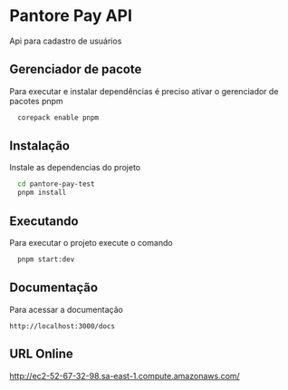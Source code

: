 
# Pantore Pay API

Api para cadastro de usuários


## Gerenciador de pacote

Para executar e instalar dependências é preciso ativar o gerenciador de pacotes pnpm

```bash
  corepack enable pnpm
```
## Instalação

Instale as dependencias do projeto

```bash
  cd pantore-pay-test
  pnpm install
```
## Executando

Para executar o projeto execute o comando    

```bash
  pnpm start:dev
```
## Documentação

Para acessar a documentação

```
http://localhost:3000/docs
```
## URL Online

http://ec2-52-67-32-98.sa-east-1.compute.amazonaws.com/

